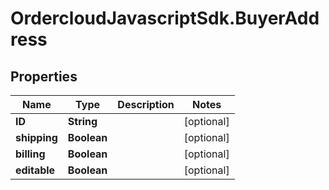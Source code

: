 # OrdercloudJavascriptSdk.BuyerAddress

## Properties
Name | Type | Description | Notes
------------ | ------------- | ------------- | -------------
**ID** | **String** |  | [optional] 
**shipping** | **Boolean** |  | [optional] 
**billing** | **Boolean** |  | [optional] 
**editable** | **Boolean** |  | [optional] 


